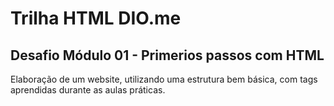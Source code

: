 # Trilha HTML DIO.me

## Desafio Módulo 01 - Primerios passos com HTML

Elaboração de um website, utilizando uma estrutura bem básica, com tags aprendidas durante as aulas práticas.